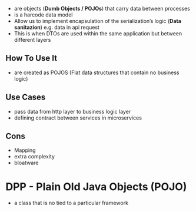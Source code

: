 + are objects (**Dumb Objects / POJOs**) that carry data between processes
+ is a harcode data model
+ Allow us to implement encapsulation of the serialization’s logic (**Data sanitazion**) e.g. data in api request
+ This is when DTOs are used within the same application but between different layers
## How To Use It
+ are created as POJOS (Flat data structures that contain no business logic)

## Use Cases
+ pass data from http layer to business logic layer
+ defining contract between services in microservices
## Cons
+ Mapping
+ extra complexity
+ bloatware

# DPP - Plain Old Java Objects (POJO)
+ a class that is no tied to a particular framework